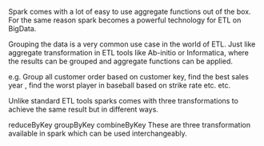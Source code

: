 Spark comes with a lot of easy to use aggregate functions out of the box. For the same reason spark becomes a powerful technology for ETL on BigData.

Grouping the data is a very common use case in the world of ETL. Just like aggregate transformation in ETL tools like Ab-initio or Informatica, where the results can be grouped and aggregate functions can be applied.

e.g. Group all customer order based on customer key, find the best sales year , find the worst player in baseball based on strike rate etc. etc.

Unlike standard ETL tools sparks comes with three transformations to achieve the same result but in different ways.

reduceByKey
groupByKey
combineByKey
These are three transformation available in spark which can be used interchangeably.
